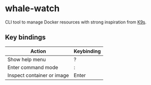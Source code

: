 # whale-watch

CLI tool to manage Docker resources with strong inspiration from [K9s](https://github.com/derailed/k9s).

## Key bindings

| Action                     | Keybinding |
|----------------------------|------------|
| Show help menu             | ?          |
| Enter command mode         | :          |
| Inspect container or image | Enter      |